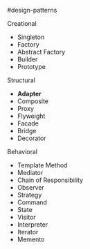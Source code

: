 #design-patterns

Creational

- Singleton
- Factory
- Abstract Factory
- Builder
- Prototype

Structural

- **Adapter**
- Composite
- Proxy
- Flyweight
- Facade
- Bridge
- Decorator

Behavioral

- Template Method
- Mediator
- Chain of Responsibility
- Observer
- Strategy
- Command
- State
- Visitor
- Interpreter
- Iterator
- Memento
